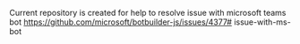 Current repository is created for help to resolve issue with microsoft teams bot https://github.com/microsoft/botbuilder-js/issues/4377# issue-with-ms-bot
